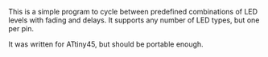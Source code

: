 This is a simple program to cycle between predefined combinations of LED levels with fading and delays.
It supports any number of LED types, but one per pin.

It was written for ATtiny45, but should be portable enough.